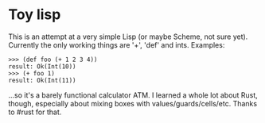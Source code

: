 Toy lisp
========

This is an attempt at a very simple Lisp (or maybe Scheme, not sure yet).
Currently the only working things are '+', 'def' and ints. Examples:

	>>> (def foo (+ 1 2 3 4))
	result: Ok(Int(10))
	>>> (+ foo 1)
	result: Ok(Int(11))

...so it's a barely functional calculator ATM. I learned a whole lot about
Rust, though, especially about mixing boxes with values/guards/cells/etc.
Thanks to #rust for that.
